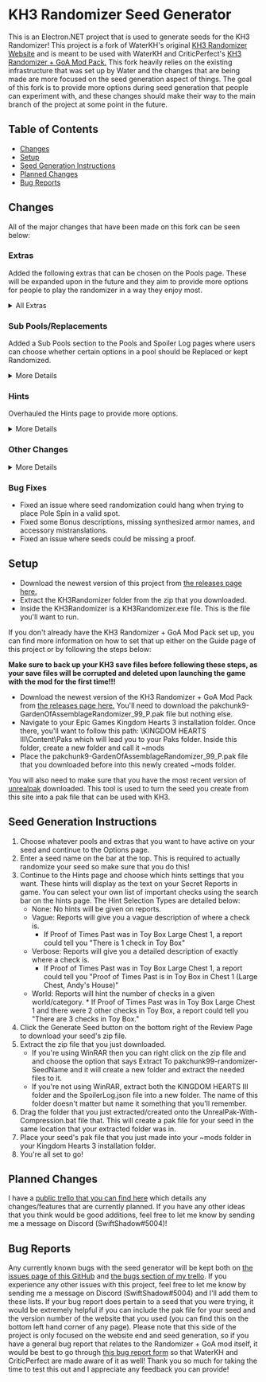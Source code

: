 # KH3 Randomizer Seed Generator
This is an Electron.NET project that is used to generate seeds for the KH3 Randomizer! This project is a fork of WaterKH's original [KH3 Randomizer Website](https://github.com/WaterKH/KH3RandomizerWebsite) and is meant to be used with WaterKH and CriticPerfect's [KH3 Randomizer + GoA Mod Pack.](https://github.com/Water-and-Critic/KH3-Rando-GoA) This fork heavily relies on the existing infrastructure that was set up by Water and the changes that are being made are more focused on the seed generation aspect of things. The goal of this fork is to provide more options during seed generation that people can experiment with, and these changes should make their way to the main branch of the project at some point in the future.

## Table of Contents
* [Changes](#changes)
* [Setup](#setup)
* [Seed Generation Instructions](#instructions)
* [Planned Changes](#plans)
* [Bug Reports](#bugs)

## Changes <a name="changes"></a>
All of the major changes that have been made on this fork can be seen below:
### <b>Extras</b>
Added the following extras that can be chosen on the Pools page. These will be expanded upon in the future and they aim to provide more options for people to play the randomizer in a way they enjoy most.
<details><summary>All Extras</summary>

<ul>
  <li>Balanced Bonuses: Evenly distributes checks across bonuses.</li>
  <li>Pole Spin Start: Ensures you start with Pole Spin as a starting ability.</li>
  <li>Synthesizable Proofs: Allows you to toggle whether Proofs can appear in the Moogle Synthesis menu.</li>
  <li>Allow Ultima: Either puts Ultima Weapon into the pool or removes it from the pool regardless of if Synthesis Items are enabled.</li>
  <li>Allow Key Abilities on Fullcourse/Equippables/Weapon Upgrades: Allows/disallows key abilities from being on abilities gained from fullcourse meals/equippables/weapon upgrades. These extras work with a predefined Key Abilities list that contains the following Abilities:</li>
  <ul>
    <li>Block</li>
    <li>Dodge Roll</li>
    <li>Air Slide</li>
    <li>Glide</li>
    <li>Pole Spin</li>
    <li>Second Chance</li>
    <li>Withstand Combo</li>
  </ul>
</ul>
</details>

### <b>Sub Pools/Replacements</b>
Added a Sub Pools section to the Pools and Spoiler Log pages where users can choose whether certain options in a pool should be Replaced or kept Randomized.
<details><summary>More Details</summary>

<ul>
  <li>The following options are set to Replace by default:</li>
  <ul>
    <li>Battlegates are inaccessible until you beat the game, so any checks that would be placed there are currently inaccessible. If you want to have hints, having Secret Reports actually be in the pool is necessary, so this change allows for them to be obtainable without potentially locking checks behind inaccessible battlegates.</li>
    <li>Level Ups also seem to be working inconsistently at this point in time and have a chance to not give you items/magic/abilities for a seed, so with this setup, Level Ups will only give you their normal stat bonuses instead of potentially locking you out of important checks.</li>
    <li>Defeating Yozora ends up taking away your Proof of Fantasy, so replacing his rewards stops him from being a necessary fight for the time being.</li>
    <li>Completing 100 Acre Wood, All Classic Kingdom Minigames, or All Bistro Recipes. These are somewhat lengthy sections of fluff and minigames.</li>
  </ul>
  <li>More options will be added in the future. This first batch is to test and make sure that this way of doing replacing isn't causing any major problems elsewhere.</li>
</ul>
</details>

### <b>Hints</b>
Overhauled the Hints page to provide more options.
<details><summary>More Details</summary>

<ul>
  <li>Added a search bar that can be used to build a list of Important Checks which will then be hinted.</li>
  <li>Added a "World" Hint Type where a report will give the number of important checks for a world/category. This is similar in structure to JSmartee's hints for the 2FM rando.</li>
  <li>Hints for checks that are on Moogle Photo Missions are a bit more descriptive now when using the Vague or Verbose hint types.</li>
  <li>Reports should no longer hint themselves.</li>
  <li>Changed references to magic in verbose hints to be in the form of [base spell] element instead of base spell/ra/ga.</li>
  <ul>
    <li>For example: The three fire checks will now all be referred to as Fire Element instead of Fire, Fira, and Firaga.</li>
  </ul>
  <li>If you load a spoiler log on the Spoiler Log page, you will now get a collapsable that shows what hints are present on that seed. This was mostly for testing purposes and might be removed in the future.</li>
</ul>
</details>

### <b>Other Changes</b>
<details><summary>More Details</summary>
  <ul>
    <li>Added a button on the Options page that will generate a random seed name for you.</li>
    <li>Added a warning for users trying to continue from the Options page to the Hints page without entering a seed name.</li>
    <li>Tooltips and hints are a bit more descriptive (thanks to Sonicshadowsilver2).</li>
    <li>Chests now have tooltips and their hints are more descriptive (thanks to Clara_The_Classy).</li>
    <ul>
      <li>Verbose hints will now tell you the gummiphone chest number and the area the chest is found in instead of the chest numbers the game uses for reference.</li>
    </ul>
    <li>VBonuses from fights are now grouped by their world and can be toggled independently.</li>
    <li>Photo Missions are now grouped as a sub category in Synthesis Items and can be toggled or replaced.</li>
    <li>Changed where Pole Spin can be placed.</li>
    <ul>
      <li>Pole Spin can only be found in Disney Worlds (no Dark World, Keyblade Graveyard, Re:Mind Keyblade Graveyard, Scala Ad Caelum, Final World).</li>
    </ul>
</details>

### <b>Bug Fixes</b>
* Fixed an issue where seed randomization could hang when trying to place Pole Spin in a valid spot.
* Fixed some Bonus descriptions, missing synthesized armor names, and accessory mistranslations.
* Fixed an issue where seeds could be missing a proof.

## Setup <a name="setup"></a>
- Download the newest version of this project from [the releases page here.](https://github.com/KiernanBrown/KH3RandomizerWebsite/releases)
- Extract the KH3Randomizer folder from the zip that you downloaded.
- Inside the KH3Randomizer is a KH3Randomizer.exe file. This is the file you'll want to run.

If you don't already have the KH3 Randomizer + GoA Mod Pack set up, you can find more information on how to set that up either on the Guide page of this project or by following the steps below:

**Make sure to back up your KH3 save files before following these steps, as your save files will be corrupted and deleted upon launching the game with the mod for the first time!!!**

* Download the newest version of the KH3 Randomizer + GoA Mod Pack from [the releases page here.](https://github.com/Water-and-Critic/KH3-Rando-GoA/releases) You'll need to download the pakchunk9-GardenOfAssemblageRandomizer_99_P.pak file but nothing else.
* Navigate to your Epic Games Kingdom Hearts 3 installation folder. Once there, you'll want to follow this path: \KINGDOM HEARTS III\Content\Paks which will lead you to your Paks folder. Inside this folder, create a new folder and call it ~mods
* Place the pakchunk9-GardenOfAssemblageRandomizer_99_P.pak file that you downloaded before into this newly created ~mods folder.

You will also need to make sure that you have the most recent version of [unrealpak](http://modderbase.com/showthread.php?tid=834) downloaded. This tool is used to turn the seed you create from this site into a pak file that can be used with KH3.

## Seed Generation Instructions <a name="instructions"></a>
1. Choose whatever pools and extras that you want to have active on your seed and continue to the Options page.
2. Enter a seed name on the bar at the top. This is required to actually randomize your seed so make sure that you do this!
3. Continue to the Hints page and choose which hints settings that you want. These hints will display as the text on your Secret Reports in game. You can select your own list of important checks using the search bar on the hints page. The Hint Selection Types are detailed below:
    * None: No hints will be given on reports.
    * Vague: Reports will give you a vague description of where a check is.
      * If Proof of Times Past was in Toy Box Large Chest 1, a report could tell you "There is 1 check in Toy Box"
    * Verbose: Reports will give you a detailed description of exactly where a check is.
      * If Proof of Times Past was in Toy Box Large Chest 1, a report could tell you "Proof of Times Past is in Toy Box in Chest 1 (Large Chest, Andy's House)"
    * World: Reports will hint the number of checks in a given world/category.
          * If Proof of Times Past was in Toy Box Large Chest 1 and there were 2 other checks in Toy Box, a report could tell you "There are 3 checks in Toy Box."
4. Click the Generate Seed button on the bottom right of the Review Page to download your seed's zip file.
5. Extract the zip file that you just downloaded. 
    * If you're using WinRAR then you can right click on the zip file and and choose the option that says Extract To pakchunk99-randomizer-SeedName and it will create a new folder and extract the needed files to it.
    * If you're not using WinRAR, extract both the KINGDOM HEARTS III folder and the SpoilerLog.json file into a new folder. The name of this folder doesn't matter but name it something that you'll remember.
6. Drag the folder that you just extracted/created onto the UnrealPak-With-Compression.bat file that. This will create a pak file for your seed in the same location that your extracted folder was in.
7. Place your seed's pak file that you just made into your ~mods folder in your Kingdom Hearts 3 installation folder.
8. You're all set to go!

## Planned Changes <a name="plans"></a>
I have a [public trello that you can find here](https://trello.com/b/jGIE27bG) which details any changes/features that are currently planned. If you have any other ideas that you think would be good additions, feel free to let me know by sending me a message on Discord (SwiftShadow#5004)!

## Bug Reports <a name="bugs"></a>
Any currently known bugs with the seed generator will be kept both on [the issues page of this GitHub](https://github.com/KiernanBrown/KH3RandomizerWebsite/issues) and [the bugs section of my trello](https://trello.com/b/jGIE27bG). If you experience any other issues with this project, feel free to let me know by sending me a message on Discord (SwiftShadow#5004) and I'll add them to these lists. If your bug report does pertain to a seed that you were trying, it would be extremely helpful if you can include the pak file for your seed and the version number of the website that you used (you can find this on the bottom left hand corner of any page). Please note that this side of the project is only focused on the website end and seed generation, so if you have a general bug report that relates to the Randomizer + GoA mod itself, it would be best to go through [this bug report form](https://forms.gle/bN8YFXhxRUwWSWbp7) so that WaterKH and CriticPerfect are made aware of it as well! Thank you so much for taking the time to test this out and I appreciate any feedback you can provide! 
